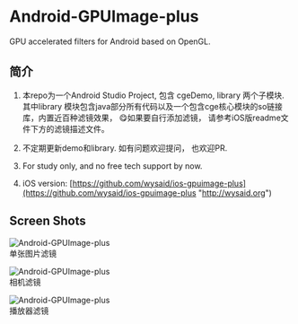 # Android-GPUImage-plus
GPU accelerated filters for Android based on OpenGL. 

## 简介 ##

1. 本repo为一个Android Studio Project, 包含 cgeDemo, library 两个子模块. 其中library 模块包含java部分所有代码以及一个包含cge核心模块的so链接库，内置近百种滤镜效果， 😋如果要自行添加滤镜， 请参考iOS版readme文件下方的滤镜描述文件。

2. 不定期更新demo和library. 如有问题欢迎提问， 也欢迎PR.

3. For study only, and no free tech support by now.

4. iOS version: [https://github.com/wysaid/ios-gpuimage-plus](https://github.com/wysaid/ios-gpuimage-plus "http://wysaid.org")

## Screen Shots ##

![Android-GPUImage-plus](https://raw.githubusercontent.com/wysaid/android-gpuimage-plus/master/screenshots/0.jpg "Android-GPUImage-plus")
<br>单张图片滤镜

![Android-GPUImage-plus](https://raw.githubusercontent.com/wysaid/android-gpuimage-plus/master/screenshots/1.jpg "Android-GPUImage-plus")
<br>相机滤镜

![Android-GPUImage-plus](https://raw.githubusercontent.com/wysaid/android-gpuimage-plus/master/screenshots/2.jpg "Android-GPUImage-plus")
<br>播放器滤镜